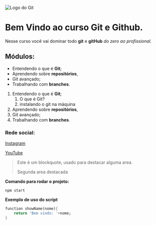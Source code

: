 ![Logo do Git](https://enotas.com.br/blog/wp-content/uploads/2021/02/GitHub.jpg)

# Bem Vindo ao curso Git e Github.
Nesse curso você vai dominar todo **git** e **gitHub** _do zero ao profissional._


## Módulos:
* Entendendo o que é **Git**;
* Aprendendo sobre **repositórios**, 
* Git avançado;
* Trabalhando com **branches**.

1. Entendendo o que é **Git**;
    1. O que é Git?
    2. instalando o git na máquina
2. Aprendendo sobre **repositórios**, 
3. Git avançado;
4. Trabalhando com **branches**.

### Rede social:
[Instagram](https://instagram.com/sujeitoprogramador)

[YouTube](https://youtube.com/c/sujeitoprogramador)

>Este é um blockquote, usado para destacar alguma area.
>
>Segunda area destacada


**Comando para rodar o projeto:**
```
npm start
```

**Exemplo de uso do script**
```dart
function showName(nome){
    return 'Bem vindo: '+nome;
}
```